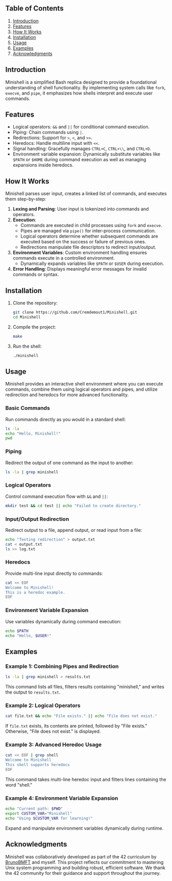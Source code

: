 
## Table of Contents

1. [Introduction](#introduction)
2. [Features](#features)
3. [How It Works](#how-it-works)
4. [Installation](#installation)
5. [Usage](#usage)
6. [Examples](#examples)
7. [Acknowledgments](#acknowledgments)

## Introduction

Minishell is a simplified Bash replica designed to provide a foundational understanding of shell functionality. By implementing system calls like `fork`, `execve`, and `pipe`, it emphasizes how shells interpret and execute user commands.

## Features

- Logical operators: `&&` and `||` for conditional command execution.
- Piping: Chain commands using `|`.
- Redirections: Support for `>`, `<`, and `>>`.
- Heredocs: Handle multiline input with `<<`.
- Signal handling: Gracefully manages `CTRL+C`, `CTRL+\\`, and `CTRL+D`.
- Environment variable expansion: Dynamically substitute variables like `$PATH` or `$HOME` during command execution as well as managing expansions inside heredocs.

## How It Works

Minishell parses user input, creates a linked list of commands, and executes them step-by-step:

1. **Lexing and Parsing**: User input is tokenized into commands and operators.
2. **Execution**:
   - Commands are executed in child processes using `fork` and `execve`.
   - Pipes are managed via `pipe()` for inter-process communication.
   - Logical operators determine whether subsequent commands are executed based on the success or failure of previous ones.
   - Redirections manipulate file descriptors to redirect input/output.
3. **Environment Variables**: Custom environment handling ensures commands execute in a controlled environment.
   - Dynamically expands variables like `$PATH` or `$USER` during execution.
4. **Error Handling**: Displays meaningful error messages for invalid commands or syntax.

## Installation

1. Clone the repository:
   ```bash
   git clone https://github.com/Cremdemout1/Minishell.git
   cd Minishell
   ```
2. Compile the project:
   ```bash
   make
   ```
3. Run the shell:
   ```bash
   ./minishell
   ```

## Usage

Minishell provides an interactive shell environment where you can execute commands, combine them using logical operators and pipes, and utilize redirection and heredocs for more advanced functionality.

### Basic Commands
Run commands directly as you would in a standard shell:
```bash
ls -la
echo "Hello, Minishell!"
pwd
```

### Piping
Redirect the output of one command as the input to another:
```bash
ls -la | grep minishell
```

### Logical Operators
Control command execution flow with `&&` and `||`:
```bash
mkdir test && cd test || echo "Failed to create directory."
```

### Input/Output Redirection
Redirect output to a file, append output, or read input from a file:
```bash
echo "Testing redirection" > output.txt
cat < output.txt
ls >> log.txt
```

### Heredocs
Provide multi-line input directly to commands:
```bash
cat << EOF
Welcome to Minishell!
This is a heredoc example.
EOF
```

### Environment Variable Expansion
Use variables dynamically during command execution:
```bash
echo $PATH
echo "Hello, $USER!"
```

## Examples

### Example 1: Combining Pipes and Redirection
```bash
ls -la | grep minishell > results.txt
```
This command lists all files, filters results containing "minishell," and writes the output to `results.txt`.

### Example 2: Logical Operators
```bash
cat file.txt && echo "File exists." || echo "File does not exist."
```
If `file.txt` exists, its contents are printed, followed by "File exists." Otherwise, "File does not exist." is displayed.

### Example 3: Advanced Heredoc Usage
```bash
cat << EOF | grep shell
Welcome to Minishell
This shell supports heredocs
EOF
```
This command takes multi-line heredoc input and filters lines containing the word "shell."

### Example 4: Environment Variable Expansion
```bash
echo "Current path: $PWD"
export CUSTOM_VAR="Minishell"
echo "Using $CUSTOM_VAR for learning!"
```
Expand and manipulate environment variables dynamically during runtime.

## Acknowledgments

Minishell was collaboratively developed as part of the 42 curriculum by [BrunoBMFT](https://github.com/BrunoBMFT) and myself. This project reflects our commitment to mastering Unix system programming and building robust, efficient software. We thank the 42 community for their guidance and support throughout the journey.

